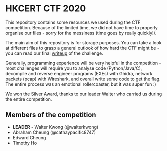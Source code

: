 # HKCERT CTF 2020
This repository contains some resources we used during the CTF competition. Because of the limited time, we did not have time to properly organise our files - sorry for the messiness (time goes by really quickly!).

The main aim of this repository is for storage purposes. You can take a look at different files to grasp a general outlook of how hard the CTF might be - you can read our final [writeup](writeup.pdf) of the challenge.

Generally, programming experience will be very helpful in the competition - most challenges will require you to analyse code (Python/Java/C), decompile and reverse engineer programs (EXEs) with Ghidra, network packets (pcap) with Wireshark, and overall write some code to get the flag. The entire process was an emotional rollercoaster, but it was super fun :)

We won the Silver Award, thanks to our leader Walter who carried us during the entire competition.

## Members of the competition
- **LEADER** - Walter Kwong (@walterkwong)
- Abraham Cheung (@cathaypacific8747)
- Edward Cheung
- Timothy Ho